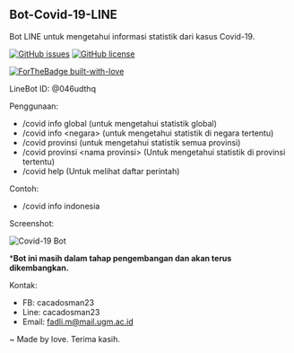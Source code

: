 ## Bot-Covid-19-LINE
Bot LINE untuk mengetahui informasi statistik dari kasus Covid-19.

[![GitHub issues](https://img.shields.io/github/issues/cacadosman/bot-covid-19-line)](https://github.com/cacadosman/Bot-Covid-19-LINE/issues)
[![GitHub license](https://img.shields.io/badge/license-MIT-red.svg)](https://github.com/cacadosman/Bot-Covid-19-LINE/blob/master/LICENSE)

[![ForTheBadge built-with-love](http://ForTheBadge.com/images/badges/built-with-love.svg)](https://Github.com/cacadosman/)

LineBot ID: @046udthq

Penggunaan:
- /covid info global (untuk mengetahui statistik global)
- /covid info \<negara\> (untuk mengetahui statistik di negara tertentu)
- /covid provinsi (untuk mengetahui statistik semua provinsi)
- /covid provinsi \<nama provinsi\> (Untuk mengetahui statistik di provinsi tertentu)
- /covid help (Untuk melihat daftar perintah)

Contoh:
- /covid info indonesia

Screenshot:

![Covid-19 Bot](https://i.imgur.com/PjjH2wL.png)

***Bot ini masih dalam tahap pengembangan dan akan terus dikembangkan.**

Kontak:
- FB: cacadosman23
- Line: cacadosman23
- Email: fadli.m@mail.ugm.ac.id


~ Made by love.
Terima kasih.
